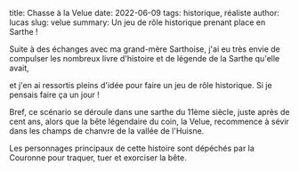 title: Chasse à la Velue
date: 2022-06-09
tags: historique, réaliste
author: lucas
slug: velue
summary: Un jeu de rôle historique prenant place en Sarthe !


Suite à des échanges avec ma grand-mère Sarthoise, j'ai eu très envie de compulser
les nombreux livre d'histoire et de légende de la Sarthe qu'elle avait,

et j'en ai ressortis pleins d'idée pour faire un jeu de rôle historique. Si je pensais faire ça un jour !

Bref, ce scénario se déroule dans une sarthe du 11ème siècle, juste après de cent ans,
alors que la bête légendaire du coin, la Velue, recommence à sévir dans les champs de chanvre de la vallée de l'Huisne.

Les personnages principaux de cette histoire sont dépéchés par la Couronne pour traquer, tuer et exorciser la bête.
